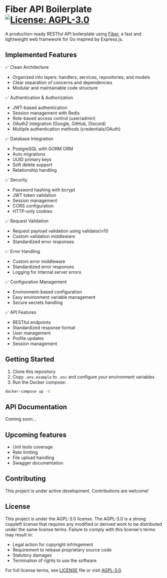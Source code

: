 # Fiber API Boilerplate [![License: AGPL-3.0](https://img.shields.io/badge/License-AGPL-red.svg)](https://www.gnu.org/licenses/agpl-3.0.en.html)

A production-ready RESTful API boilerplate using [Fiber](https://gofiber.io/), a fast and lightweight web framework for Go inspired by Express.js.

## Implemented Features

✅ Clean Architecture

- Organized into layers: handlers, services, repositories, and models
- Clear separation of concerns and dependencies
- Modular and maintainable code structure

✅ Authentication & Authorization

- JWT-based authentication
- Session management with Redis
- Role-based access control (user/admin)
- OAuth2 integration (Google, GitHub, Discord)
- Multiple authentication methods (credentials/OAuth)

✅ Database Integration

- PostgreSQL with GORM ORM
- Auto migrations
- UUID primary keys
- Soft delete support
- Relationship handling

✅ Security

- Password hashing with bcrypt
- JWT token validation
- Session management
- CORS configuration
- HTTP-only cookies

✅ Request Validation

- Request payload validation using validator/v10
- Custom validation middleware
- Standardized error responses

✅ Error Handling

- Custom error middleware
- Standardized error responses
- Logging for internal server errors

✅ Configuration Management

- Environment-based configuration
- Easy environment variable management
- Secure secrets handling

✅ API Features

- RESTful endpoints
- Standardized response format
- User management
- Profile updates
- Session management

## Getting Started

1. Clone this repository
2. Copy `.env.example` to `.env` and configure your environment variables
3. Run the Docker compose:

```sh
docker-compose up -d
```

## API Documentation

Coming soon...

## Upcoming features

- Unit tests coverage
- Rate limiting
- File upload handling
- Swagger documentation

## Contributing

This project is under active development. Contributions are welcome!

## License

This project is under the AGPL-3.0 license. The AGPL-3.0 is a strong copyleft license that requires any modified or derived work to be distributed under the same license terms. Failure to comply with this license's terms may result in:

- Legal action for copyright infringement
- Requirement to release proprietary source code
- Statutory damages
- Termination of rights to use the software

For full license terms, see [LICENSE](LICENSE) file or visit [AGPL-3.0](https://www.gnu.org/licenses/agpl-3.0.en.html).
